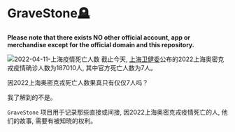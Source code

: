 GraveStone🪦
=======
**Please note that there exists NO other official account, app or merchandise except for the official domain and this repository.**

![2022-04-11-上海疫情死亡人数](https://s3.bmp.ovh/imgs/2022/04/11/3a89f30c6478db0b.png)
截止今天, [上海卫健委](http://wsjkw.sh.gov.cn/xwfb/20220411/f6021ae6ceb04596b4b8cde4c1e5511a.html)公布的2022上海奥密克戎疫情确诊人数为187010人, 其中官方死亡人数为7人。

因2022上海奥密克戎死亡人数果真只有仅仅7人吗？

我了解到的不是。

`GraveStone` 项目用于记录那些直接或间接, 因2022上海奥密克戎疫情死亡的人, 他们的故事, 需要有被知晓的权利。
